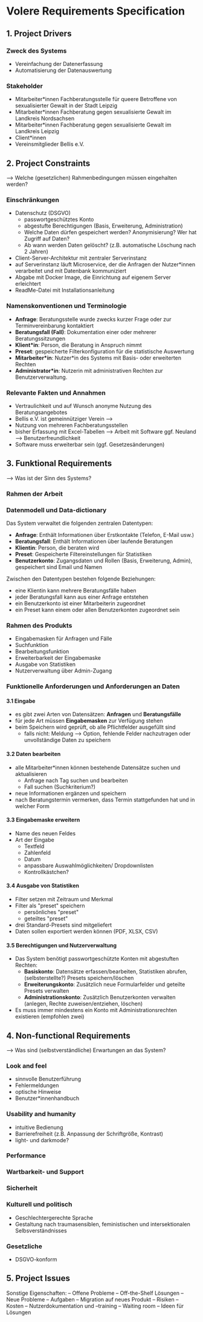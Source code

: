 # Volere Requirements Specification

## 1. Project Drivers

### Zweck des Systems
- Vereinfachung der Datenerfassung
- Automatisierung der Datenauswertung
  
### Stakeholder
- Mitarbeiter*innen Fachberatungsstelle für queere Betroffene von sexualisierter
Gewalt in der Stadt Leipzig
- Mitarbeiter*innen Fachberatung gegen sexualisierte Gewalt im Landkreis
Nordsachsen
- Mitarbeiter*innen Fachberatung gegen sexualisierte Gewalt im Landkreis Leipzig
- Client*innen
- Vereinsmitglieder Bellis e.V.
  

## 2. Project Constraints
--> Welche (gesetzlichen) Rahmenbedingungen müssen eingehalten werden?

### Einschränkungen
- Datenschutz (DSGVO)
  - passwortgeschütztes Konto
  - abgestufte Berechtigungen (Basis, Erweiterung, Administration)
  - Welche Daten dürfen gespeichert werden? Anonymisierung? Wer hat Zugriff auf Daten?
  - Ab wann werden Daten gelöscht? (z.B. automatische Löschung nach 2 Jahren)
- Client-Server-Architektur mit zentraler Serverinstanz
- auf Serverinstanz läuft Microservice, der die Anfragen der Nutzer*innen verarbeitet und mit Datenbank kommuniziert
- Abgabe mit Docker Image, die Einrichtung auf eigenem Server erleichtert
- ReadMe-Datei mit Installationsanleitung
  
### Namenskonventionen und Terminologie
- **Anfrage**: Beratungsstelle wurde zwecks kurzer Frage oder zur Terminvereinbarung kontaktiert
- **Beratungsfall (Fall)**: Dokumentation einer oder mehrerer Beratungssitzungen
- **Klient*in**: Person, die Beratung in Anspruch nimmt
- **Preset**: gespeicherte Filterkonfiguration für die statistische Auswertung
- **Mitarbeiter*in**: Nutzer*in des Systems mit Basis- oder erweiterten Rechten  
- **Administrator*in**: Nutzerin mit administrativen Rechten zur Benutzerverwaltung.  

### Relevante Fakten und Annahmen
- Vertraulichkeit und auf Wunsch anonyme Nutzung des Beratungsangebotes
- Bellis e.V. ist gemeinnütziger Verein -->
- Nutzung von mehreren Fachberatungsstellen
- bisher Erfassung mit Excel-Tabellen --> Arbeit mit Software ggf. Neuland --> Benutzerfreundlichkeit
- Software muss erweiterbar sein (ggf. Gesetzesänderungen)

## 3. Funktional Requirements
--> Was ist der Sinn des Systems?

### Rahmen der Arbeit

### Datenmodell und Data-dictionary
Das System verwaltet die folgenden zentralen Datentypen:
- **Anfrage**: Enthält Informationen über Erstkontakte (Telefon, E-Mail usw.)
- **Beratungsfall**: Enthält Informationen über laufende Beratungen
- **Klientin**: Person, die beraten wird
- **Preset**: Gespeicherte Filtereinstellungen für Statistiken
- **Benutzerkonto**: Zugangsdaten und Rollen (Basis, Erweiterung, Admin), gespeichert sind Email und Namen

Zwischen den Datentypen bestehen folgende Beziehungen:
- eine Klientin kann mehrere Beratungsfälle haben
- jeder Beratungsfall kann aus einer Anfrage entstehen
- ein Benutzerkonto ist einer Mitarbeiterin zugeordnet
- ein Preset kann einem oder allen Benutzerkonten zugeordnet sein 
  
### Rahmen des Produkts
- Eingabemasken für Anfragen und Fälle
- Suchfunktion
- Bearbeitungsfunktion
- Erweiterbarkeit der Eingabemaske
- Ausgabe von Statistiken
- Nutzerverwaltung über Admin-Zugang

### Funktionelle Anforderungen und Anforderungen an Daten

#### 3.1 Eingabe
- es gibt zwei Arten von Datensätzen: **Anfragen** und **Beratungsfälle**
- für jede Art müssen **Eingabemasken** zur Verfügung stehen
- beim Speichern wird geprüft, ob alle Pflichtfelder ausgefüllt sind
  - falls nicht: Meldung --> Option, fehlende Felder nachzutragen oder unvollständige Daten zu speichern

#### 3.2 Daten bearbeiten
- alle Mitarbeiter*innen können bestehende Datensätze suchen und aktualisieren
  - Anfrage nach Tag suchen und bearbeiten
  - Fall suchen (Suchkriterium?)
- neue Informationen ergänzen und speichern
- nach Beratungstermin vermerken, dass Termin stattgefunden hat und in welcher Form

#### 3.3 Eingabemaske erweitern
- Name des neuen Feldes
- Art der Eingabe
  - Textfeld
  - Zahlenfeld
  - Datum
  - anpassbare Auswahlmöglichkeiten/ Dropdownlisten
  - Kontrollkästchen?

#### 3.4 Ausgabe von Statistiken
- Filter setzen mit Zeitraum und Merkmal 
- Filter als "preset" speichern
  - persönliches "preset"
  - geteiltes "preset"
- drei Standard-Presets sind mitgeliefert
- Daten sollen exportiert werden können (PDF, XLSX, CSV)

#### 3.5 Berechtigungen und Nutzerverwaltung
- Das System benötigt passwortgeschützte Konten mit abgestuften Rechten:  
  - **Basiskonto**: Datensätze erfassen/bearbeiten, Statistiken abrufen, (selbsterstellte?) Presets speichern/löschen 
  - **Erweiterungskonto**: Zusätzlich neue Formularfelder und geteilte Presets verwalten
  - **Administrationskonto**: Zusätzlich Benutzerkonten verwalten (anlegen, Rechte zuweisen/entziehen, löschen)
- Es muss immer mindestens ein Konto mit Administrationsrechten existieren (empfohlen zwei)

## 4. Non-functional Requirements
--> Was sind (selbstverständliche) Erwartungen an das System?
### Look and feel
- sinnvolle Benutzerführung
- Fehlermeldungen
- optische Hinweise
- Benutzer*innenhandbuch
  
### Usability and humanity
- intuitive Bedienung
- Barrierefreiheit (z.B. Anpassung der Schriftgröße, Kontrast)
- light- und darkmode?
  
### Performance
### Wartbarkeit- und Support
### Sicherheit

### Kulturell und politisch
- Geschlechtergerechte Sprache
- Gestaltung nach traumasensiblen, feministischen und intersektionalen Selbsverständnisses
  
### Gesetzliche
- DSGVO-konform

## 5. Project Issues

Sonstige Eigenschaften:
– Offene Probleme
– Off-the-Shelf Lösungen
– Neue Probleme
– Aufgaben
– Migration auf neues Produkt
– Risiken
– Kosten
– Nutzerdokumentation und –training
– Waiting room
– Ideen für Lösungen
